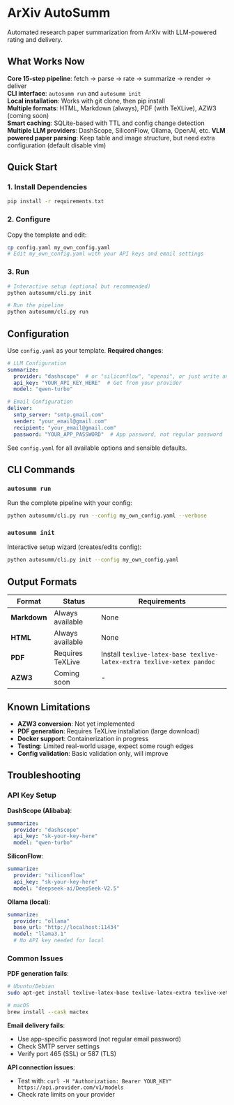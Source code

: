 # ArXiv AutoSumm

Automated research paper summarization from ArXiv with LLM-powered rating and delivery.

## What Works Now

**Core 15-step pipeline**: fetch -> parse -> rate -> summarize -> render -> deliver  
**CLI interface**: `autosumm run` and `autosumm init`  
**Local installation**: Works with git clone, then pip install  
**Multiple formats**: HTML, Markdown (always), PDF (with TeXLive), AZW3 (coming soon)  
**Smart caching**: SQLite-based with TTL and config change detection  
**Multiple LLM providers**: DashScope, SiliconFlow, Ollama, OpenAI, etc.
**VLM powered paper parsing**: Keep table and image structure, but need extra configuration (default disable vlm)

## Quick Start

### 1. Install Dependencies
```bash
pip install -r requirements.txt
```

### 2. Configure
Copy the template and edit:
```bash
cp config.yaml my_own_config.yaml
# Edit my_own_config.yaml with your API keys and email settings
```

### 3. Run
```bash
# Interactive setup (optional but recommended)
python autosumm/cli.py init

# Run the pipeline
python autosumm/cli.py run
```

## Configuration

Use `config.yaml` as your template. **Required changes**:

```yaml
# LLM Configuration
summarize:
  provider: "dashscope"  # or "siliconflow", "openai", or just write anything as long as the base url is correct.
  api_key: "YOUR_API_KEY_HERE"  # Get from your provider
  model: "qwen-turbo"

# Email Configuration  
deliver:
  smtp_server: "smtp.gmail.com"
  sender: "your_email@gmail.com"
  recipient: "your_email@gmail.com"
  password: "YOUR_APP_PASSWORD"  # App password, not regular password
```

See `config.yaml` for all available options and sensible defaults.

## CLI Commands

### `autosumm run`
Run the complete pipeline with your config:
```bash
python autosumm/cli.py run --config my_own_config.yaml --verbose
```

### `autosumm init`
Interactive setup wizard (creates/edits config):
```bash
python autosumm/cli.py init --config my_own_config.yaml
```

## Output Formats

| Format | Status | Requirements |
|--------|--------|--------------|
| **Markdown** | Always available | None |
| **HTML** | Always available | None |
| **PDF** |  Requires TeXLive | Install `texlive-latex-base texlive-latex-extra texlive-xetex pandoc` |
| **AZW3** |  Coming soon | - |

## Known Limitations

- **AZW3 conversion**: Not yet implemented
- **PDF generation**: Requires TeXLive installation (large download)
- **Docker support**: Containerization in progress
- **Testing**: Limited real-world usage, expect some rough edges
- **Config validation**: Basic validation only, will improve

## Troubleshooting

### API Key Setup

**DashScope (Alibaba)**:
```yaml
summarize:
  provider: "dashscope"
  api_key: "sk-your-key-here"
  model: "qwen-turbo"
```

**SiliconFlow**:
```yaml
summarize:
  provider: "siliconflow"
  api_key: "sk-your-key-here"
  model: "deepseek-ai/DeepSeek-V2.5"
```

**Ollama (local)**:
```yaml
summarize:
  provider: "ollama"
  base_url: "http://localhost:11434"
  model: "llama3.1"
  # No API key needed for local
```

### Common Issues

**PDF generation fails**:
```bash
# Ubuntu/Debian
sudo apt-get install texlive-latex-base texlive-latex-extra texlive-xetex pandoc

# macOS
brew install --cask mactex
```

**Email delivery fails**:
- Use app-specific password (not regular email password)
- Check SMTP server settings
- Verify port 465 (SSL) or 587 (TLS)

**API connection issues**:
- Test with: `curl -H "Authorization: Bearer YOUR_KEY" https://api.provider.com/v1/models`
- Check rate limits on your provider
